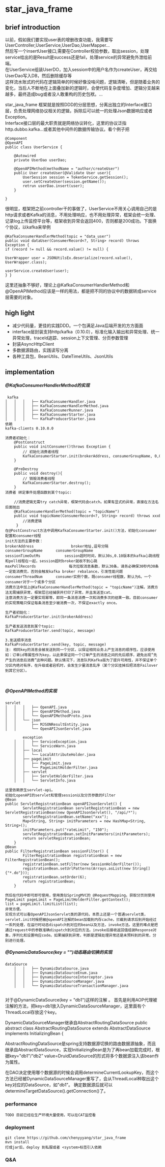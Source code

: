 # star_java_frame

## brief introduction
以前，假如我们要实现user表的增删改查功能，我需要写UserController,UserService,UserDao,UserMapper...   
然后写一个insertUser接口,需要在Controller校验参数，取出session，处理service给出的是Result是success还是fail，处理service的异常避免外泄给前端。  
在UserService组装UserDO，加入session中的用户名作为createUser，再交给UserDao写入DB，然后删除缓存等  
这样流水账式的代码在逻辑简单的时候好像没啥问题，逻辑清晰，但是随着业务的变化，当后人不断地在上面叠加新的逻辑时，会使代码复杂度增加、逻辑分支越来越多，最终造成bug或者没人敢重构的历史包袱。...  

star_java_frame 框架就是按照DDD的分层思想，分离出独立的Interface接口层，负责处理网络协议相关的逻辑，拆除后可以统一的处理Json数据响应或者Exception。  
Interface接口层的最大职责就是网络协议转化，这里的协议泛指http.dubbo.kafka...或者其他中间件的数据传输协议。看个例子把

```
@Component
@OpenAPI
public class UserService {
    
    @Autowired
    private UserDao userDao;
  
    @OpenAPIMethod(methodName = "author/createUser")
    public User createUser(@Validate User user){
        UserSession session = TokenService.getSession();
        user.setCreateUser(session.getName());
        retrun userDao.insert(user);
    }

}
```
很明显，框架把之前controller干的事做了，UserService不用关心调用自己的是http请求或者Kafka的消息，不用处理响应，也不用处理异常，框架会统一处理、记录log上传监控平台等，框架收到异常会返回400，否则都是200成功。下面换个协议，以kafka来举例
```
@KafkaConsumerHandlerMethod(topic = "data_user")
public void dataUser(ConsumerRecord<?, String> record) throws Exception {
if (record != null && record.value() != null) {
			
UserWrapper user = JSONUtilsEx.deserialize(record.value(), UserWrapper.class);
			
userService.createUser(user);
} }
```
这里还抽象不够好，理论上@KafkaConsumerHandlerMethod和@OpenAPIMethod应该是一样的用法，都是把不同的协议中的数据转成service层需要的对象。


## high light
- 减少代码量，更佳的实践DDD。一个包满足Java后端开发的方方面面
- interface层封装支持http/kafka（0.10.0），标准化输入输出和异常处理、统一异常处理，traceId追踪、session上下文管理、分页参数管理
- 封装AsyncHttpClient
- 多数据源路由，实践读写分离
- 各种工具包，BeanUtils、DateTimeUtils、JsonUtils

## implementation

##### @KafkaConsumerHandlerMethod的实现
```
 kafka
│   │   │   ├── KafkaConsumerHandler.java
│   │   │   ├── KafkaConsumerHandlerMethod.java
│   │   │   ├── KafkaConsumerRunner.java
│   │   │   ├── KafkaConsumerStarter.java
│   │   │   └── KafkaProducerStarter.java
依赖
kafka-clients 0.10.0.0

消费者初始化：
    @PostConstruct 
    public void initConsumer()throws Exception {
        // 初始化消费者线程
        KafkaConsumerStarter.init(brokerAddress, consumerGroupName, 0,0,0);
    }
    
    @PreDestroy
    public void destroy(){
        // 销毁消费者线程
        KafkaConsumerStarter.destroy();
    }
消费者 绑定事件处理函数到某个topic:
  
    //消费逻辑无需try catch异常，框架代码会catch。如果有显式的异常，直接在方法名后面抛出
    @KafkaConsumerHandlerMethod(topic = "topicName") 
    public void topicName(ConsumerRecord<?, String> record) throws xxxException {
        //消费逻辑
     }
在@PostConstruct方法中调用KafkaConsumerStarter.init()方法，初始化consumer配置和consumer线程
init方法的主要参数：
brokerAddress                 broker地址,逗号分隔
consumerGroupName      consumerGroupName 
sessionTimeOutMs           session超时时间，默认30s,0.10版本的kafka心跳线程和poll线程在一起，session超时broker就收不到心跳
maxPollRecords               每次拉取消息条数，默认30条，请务必确保30秒内30条一定能消费完，否则会触发kafka broker rebalance，引发性能问题
consumerThreadNum      consumer实例个数，既consumer线程数，默认为6。一个consumer对于一个或多个分区
消费方法中加上@KafkaConsumerHandlerMethod(topic = "topicName")注解。消费方法无需捕获异常，框架层已经捕获并打印了异常，并且发送至cat。
注意消费方法一定要实现幂等，即同一条消息消费一次和消费多次的结果一致。目前consumer的实现策略只保证每条消息至少被消费一次，不保证exactly once。

生产者初始化：
KafkaProducerStarter.init(brokerAddress)

生产者发送消息到某个topic:
KafkaProducerStarter.send(topic, message)

3.发送顺序消息
KafkaProducerStarter.send(key, topic, message)
注: 相同key的消息会被发送到同一个分区，以保证相同业务上产生消息的顺序性。应该使用如：订单id等属性作为key，以此来保证同一个订单产生的消息之间的先后顺序，避免出现“先产生的消息后消费”这种问题。默认情况下，消息队列Kafka版为了提升可用性，并不保证单个分区内绝对有序，在升级或者宕机时，会发生少量消息乱序（某个分区挂掉后把消息Failover到其它分区）。

    
```
##### @OpenAPIMethod的实现
```
servlet
│   │   │   ├── OpenAPI.java
│   │   │   ├── OpenAPIMethod.java
│   │   │   └── OpenAPIMethodProto.java
│   │   └── json
│   │       ├── MJSONResultEntity.java
│   │       └── OpenAPIJsonServlet.java

	    exception
    │   │   ├── ServiceException.java
    │   │   └── ServiceWarn.java
    │   ├── local
    │   │   └── LocalAttributeHolder.java
    │   ├── pageLimit
    │   │   ├── PageLimit.java
    │   │   └── PageLimitHolderFilter.java
    │   ├── servlet
    │   │   ├── ServletHolderFilter.java
    │   │   └── ServletInfo.java

这里依赖原生servlet-api。
初始化openAPI的servlet和管理session以及分页参数的Filter
@Bean
public ServletRegistrationBean openAPIJsonServlet() {
        ServletRegistrationBean servletRegistrationBean = new ServletRegistrationBean(new OpenAPIJsonServlet(), "/api/*");
        servletRegistrationBean.setName("xxx");
        Map<String, String> initParameters = new HashMap<String, String>();
        initParameters.put("rateLimit", "150");
        servletRegistrationBean.setInitParameters(initParameters);
        return servletRegistrationBean;
    }
@Bean
public FilterRegistrationBean sessionFilter() {
        FilterRegistrationBean registrationBean = new FilterRegistrationBean();
        registrationBean.setFilter(new SessionHolderFilter());
        registrationBean.setUrlPatterns(Arrays.asList(new String[]{"*.do"}));
        registrationBean.setOrder(6);
        return registrationBean;
    }

然后在代码中即可即可使用，使用类似SpringMVC的 @RequestMapping。获取分页则使用
PageLimit pageLimit = PageLimitHolderFilter.getContext();
list = pageLimit.limitList(list);
非常方便。
实现方式可以看OpenAPIJsonServlet类的源代码，本质上还是一个普通servlet类，servlet.init时候把被@openAPI注解的bean加载到内存cache，拦截到请求后到开始经过一系列处理，在运行时动态dispatch到对应的bean以及方法，invoke方法。这里的难点是把通过request中的参数准确dispatch到对应的方法。invoke后接收返回值组装Response对象，序列化和设置响应code。如果捕获到异常，判断是逻辑处理异常还是未预料到的异常，分别进行处理。
```

##### @DynamicDataSource(key = "")动态路由切换的实现
```
dataSource
    │   │   ├── DynamicDataSource.java
    │   │   ├── DynamicDataSourceEnum.java
    │   │   ├── DynamicDataSourceInterceptor.java
    │   │   ├── DynamicDataSourceManager.java
    │   │   └── DynamicDataSourceTransactionManager.java
    
```
对于@DynamicDataSource(key = "db1")这样的注解 。
首先是利用AOP代理被注解的方法，把key=db1放入DynamicDataSourceManager，这里面有个ThreadLocal存放这个key。

DynamicDataSourceManager继承自AbstractRoutingDataSource
public abstract class AbstractRoutingDataSource extends AbstractDataSource implements InitializingBean {

AbstractRoutingDataSource是spring支持数据源切换的路由数据源抽象，而且继承自AbstractDataSource，实现InitializingBean是为了再bean加载完成时，根据key="db1"/“db2”  value=DruidDataSource的形式将多个数据源注入该bean作为属性。

在DAO决定使用哪个数据源的时候会调用determineCurrentLookupKey，而这个方法已经被DynamicDataSourceManager重写了，会从ThreadLocal种取出这个key对应的DataSource，如"db1"。
确定数据源后就可以determineTargetDataSource().getConnection()了。


### performance
```
TODO 目前已经在生产环境大量使用，可以在CAT监控看
```

### deployment
```
git clone https://github.com/chenyyyang/star_java_frame
mvn install 
打成jar后，deploy 到私服或者 <system>标签引入依赖

```


### Q&A

